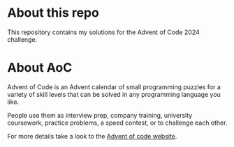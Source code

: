 # About this repo
This repository contains my solutions for the Advent of Code 2024 challenge. 

# About AoC

Advent of Code is an Advent calendar of small programming puzzles for a variety of skill levels that can be solved in any programming language you like. 

People use them as interview prep, company training, university coursework, practice problems, a speed contest, or to challenge each other.

For more details take a look to the [Advent of code website](https://adventofcode.com/2024/). 